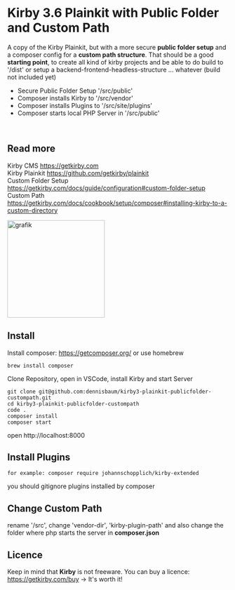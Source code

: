 # Kirby 3.6 Plainkit with Public Folder and Custom Path

A copy of the Kirby Plainkit, but with a more secure **public folder setup** and a composer config for a **custom path structure**. That should be a good **starting point**, to create all kind of kirby projects and be able to do build to '/dist' or setup a backend-frontend-headless-structure ... whatever (build not included yet)

+ Secure Public Folder Setup '/src/public'
+ Composer installs Kirby to '/src/vendor'
+ Composer installs Plugins to '/src/site/plugins'
+ Composer starts local PHP Server in '/src/public'

<br>

## Read more
Kirby CMS https://getkirby.com  
Kirby Plainkit https://github.com/getkirby/plainkit  
Custom Folder Setup https://getkirby.com/docs/guide/configuration#custom-folder-setup  
Custom Path https://getkirby.com/docs/cookbook/setup/composer#installing-kirby-to-a-custom-directory  

<img width="222" alt="grafik" src="https://user-images.githubusercontent.com/562826/156528957-d8743bca-bc71-46b8-be8a-1dffb7f60e72.png">

## Install
Install composer: https://getcomposer.org/ or use homebrew
```
brew install composer
```

Clone Repository, open in VSCode, install Kirby and start Server
```
git clone git@github.com:dennisbaum/kirby3-plainkit-publicfolder-custompath.git
cd kirby3-plainkit-publicfolder-custompath
code .
composer install
composer start
```
open http://localhost:8000

## Install Plugins
```
for example: composer require johannschopplich/kirby-extended
```
you should gitignore plugins installed by composer

## Change Custom Path
rename '/src', change 'vendor-dir', 'kirby-plugin-path' and also change the folder where php starts the server in **composer.json**

## Licence
Keep in mind that **Kirby** is not freeware. You can buy a licence: https://getkirby.com/buy -> It's worth it!
